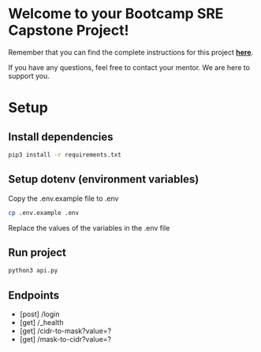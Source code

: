 # Welcome to your Bootcamp SRE Capstone Project!

Remember that you can find the complete instructions for this project **[here](https://classroom.google.com/w/NTQyMDcxOTEwMzMw/tc/NTQyMDcxOTEwMzQ0)**.

If you have any questions, feel free to contact your mentor. We are here to support you.

# Setup

## Install dependencies

``` bash
pip3 install -r requirements.txt
```

## Setup dotenv (environment variables)

Copy the .env.example file to .env

``` bash
cp .env.example .env
```

Replace the values of the variables in the .env file

## Run project

``` bash
python3 api.py
```

## Endpoints

- [post] /login
- [get] /_health
- [get] /cidr-to-mask?value=?
- [get] /mask-to-cidr?value=?
